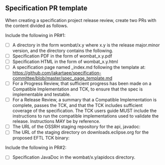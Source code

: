 ## Specification PR template
When creating a specification project release review, create two PRs with the content divided as follows.

Include the following in PR#1:
- [ ] A directory in the form wombat/x.y where x.y is the release major.minor version, and the directory contains the following.
- [ ] Specification PDF in the form of wombat_x.y.pdf
- [ ] Specification HTML in the form of wombat_x.y.html
- [ ] A specification page named _index.md following the template at:
      https://github.com/jakartaee/specification-committee/blob/master/spec_page_template.md
- [ ] For a Progress Review, that sufficient progress has been made on
      a Compatible Implementation and TCK, to ensure that the spec is
      implementable and testable.
- [ ] For a Release Review, a summary that a Compatible Implementation
      is complete, passes the TCK, and that the TCK includes sufficient
      coverage of the specification. The TCK users guide MUST include
      the instructions to run the compatible implementations used to
      validate the release.  Instructions MAY be by reference.
- [ ] The URL of the OSSRH staging repository for the api, javadoc:
      <add URL here>
- [ ] The URL of the staging directory on downloads.eclipse.org for the proposed EFTL TCK binary:
      <add URL here>

Include the following in PR#2:
- [ ] Specification JavaDoc in the wombat/x.y/apidocs directory.
